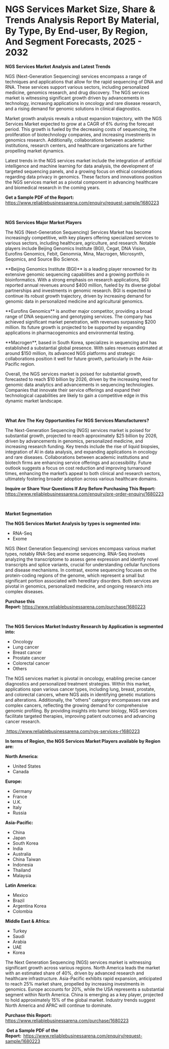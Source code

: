 <p><h1>NGS Services Market Size, Share & Trends Analysis Report By Material, By Type, By End-user, By Region, And Segment Forecasts, 2025 - 2032</h1></p><p><strong>NGS Services Market Analysis and Latest Trends</strong></p>
<p><p>NGS (Next-Generation Sequencing) services encompass a range of techniques and applications that allow for the rapid sequencing of DNA and RNA. These services support various sectors, including personalized medicine, genomics research, and drug discovery. The NGS services market is witnessing significant growth driven by advancements in technology, increasing applications in oncology and rare disease research, and a rising demand for genomic solutions in clinical diagnostics.</p><p>Market growth analysis reveals a robust expansion trajectory, with the NGS Services Market expected to grow at a CAGR of 6% during the forecast period. This growth is fueled by the decreasing costs of sequencing, the proliferation of biotechnology companies, and increasing investments in genomics research. Additionally, collaborations between academic institutions, research centers, and healthcare organizations are further propelling market dynamics.</p><p>Latest trends in the NGS services market include the integration of artificial intelligence and machine learning for data analysis, the development of targeted sequencing panels, and a growing focus on ethical considerations regarding data privacy in genomics. These factors and innovations position the NGS services market as a pivotal component in advancing healthcare and biomedical research in the coming years.</p></p>
<p><strong>Get a Sample PDF of the Report:&nbsp;</strong> <a href="https://www.reliablebusinessarena.com/enquiry/request-sample/1680223?utm_campaign=3057&utm_medium=2&utm_source=Github&utm_content=ia&utm_term=19042025&utm_id=ngs-services">https://www.reliablebusinessarena.com/enquiry/request-sample/1680223</a></p>
<p>&nbsp;</p>
<p><strong>NGS Services Major Market Players</strong></p>
<p><p>The NGS (Next-Generation Sequencing) Services Market has become increasingly competitive, with key players offering specialized services to various sectors, including healthcare, agriculture, and research. Notable players include Beijing Genomics Institute (BGI), Cegat, DNA Vision, Eurofins Genomics, Febit, Genomnia, Mina, Macrogen, Microsynth, Seqomics, and Source Bio Science.</p><p>**Beijing Genomics Institute (BGI)** is a leading player renowned for its extensive genomic sequencing capabilities and a growing portfolio in bioinformatics. With a strong emphasis on research applications, BGI reported annual revenues around $400 million, fueled by its diverse global partnerships and investments in genomic research. BGI is expected to continue its robust growth trajectory, driven by increasing demand for genomic data in personalized medicine and agricultural genomics.</p><p>**Eurofins Genomics** is another major competitor, providing a broad range of DNA sequencing and genotyping services. The company has achieved significant market penetration, with revenues surpassing $200 million. Its future growth is projected to be supported by expanding applications in pharmacogenomics and environmental testing.</p><p>**Macrogen**, based in South Korea, specializes in sequencing and has established a substantial global presence. With sales revenues estimated at around $150 million, its advanced NGS platforms and strategic collaborations position it well for future growth, particularly in the Asia-Pacific region.</p><p>Overall, the NGS services market is poised for substantial growth, forecasted to reach $10 billion by 2026, driven by the increasing need for genomic data analytics and advancements in sequencing technologies. Companies that innovate their service offerings and expand their technological capabilities are likely to gain a competitive edge in this dynamic market landscape.</p></p>
<p>&nbsp;</p>
<p><strong>What Are The Key Opportunities For NGS Services Manufacturers?</strong></p>
<p><p>The Next-Generation Sequencing (NGS) services market is poised for substantial growth, projected to reach approximately $25 billion by 2026, driven by advancements in genomics, personalized medicine, and increasing research funding. Key trends include the rise of liquid biopsies, integration of AI in data analysis, and expanding applications in oncology and rare diseases. Collaborations between academic institutions and biotech firms are enhancing service offerings and accessibility. Future outlook suggests a focus on cost reduction and improving turnaround times, enhancing the market’s appeal to both clinical and research sectors, ultimately fostering broader adoption across various healthcare domains.</p></p>
<p><strong>Inquire or Share Your Questions If Any Before Purchasing This Report:</strong> <a href="https://www.reliablebusinessarena.com/enquiry/pre-order-enquiry/1680223?utm_campaign=3057&utm_medium=2&utm_source=Github&utm_content=ia&utm_term=19042025&utm_id=ngs-services">https://www.reliablebusinessarena.com/enquiry/pre-order-enquiry/1680223</a></p>
<p>&nbsp;</p>
<p><strong>Market Segmentation</strong></p>
<p><strong>The NGS Services Market Analysis by types is segmented into:</strong></p>
<p><ul><li>RNA-Seq</li><li>Exome</li></ul></p>
<p><p>NGS (Next Generation Sequencing) services encompass various market types, notably RNA-Seq and exome sequencing. RNA-Seq involves analyzing the transcriptome to assess gene expression and identify novel transcripts and splice variants, crucial for understanding cellular functions and disease mechanisms. In contrast, exome sequencing focuses on the protein-coding regions of the genome, which represent a small but significant portion associated with hereditary disorders. Both services are pivotal in genomics, personalized medicine, and ongoing research into complex diseases.</p></p>
<p><strong>Purchase this Report:&nbsp;</strong><a href="https://www.reliablebusinessarena.com/purchase/1680223?utm_campaign=3057&utm_medium=2&utm_source=Github&utm_content=ia&utm_term=19042025&utm_id=ngs-services">https://www.reliablebusinessarena.com/purchase/1680223</a></p>
<p>&nbsp;</p>
<p><strong>The NGS Services Market Industry Research by Application is segmented into:</strong></p>
<p><ul><li>Oncology</li><li>Lung cancer</li><li>Breast cancer</li><li>Prostate cancer</li><li>Colorectal cancer</li><li>Others</li></ul></p>
<p><p>The NGS services market is pivotal in oncology, enabling precise cancer diagnostics and personalized treatment strategies. Within this market, applications span various cancer types, including lung, breast, prostate, and colorectal cancers, where NGS aids in identifying genetic mutations and alterations. Additionally, the "others" category encompasses rare and complex cancers, reflecting the growing demand for comprehensive genomic profiling. By providing insights into tumor biology, NGS services facilitate targeted therapies, improving patient outcomes and advancing cancer research.</p></p>
<p><a href="https://www.reliablebusinessarena.com/ngs-services-r1680223?utm_campaign=3057&utm_medium=2&utm_source=Github&utm_content=ia&utm_term=19042025&utm_id=ngs-services">&nbsp;https://www.reliablebusinessarena.com/ngs-services-r1680223</a></p>
<p><strong>In terms of Region, the NGS Services Market Players available by Region are:</strong></p>
<p>
    <p> <strong> North America: </strong>
        <ul>
            <li>United States</li>
            <li>Canada</li>
        </ul>
        </p> 
    <p> <strong> Europe: </strong>
        <ul>
            <li>Germany</li>
            <li>France</li>
            <li>U.K.</li>
            <li>Italy</li>
            <li>Russia</li>
        </ul>
        </p> 
    <p> <strong> Asia-Pacific: </strong>
        <ul>
            <li>China</li>
            <li>Japan</li>
            <li>South Korea</li>
            <li>India</li>
            <li>Australia</li>
            <li>China Taiwan</li>
            <li>Indonesia</li>
            <li>Thailand</li>
            <li>Malaysia</li>
        </ul>
        </p> 
    <p> <strong> Latin America: </strong>
        <ul>
            <li>Mexico</li>
            <li>Brazil</li>
            <li>Argentina Korea</li>
            <li>Colombia</li>
        </ul>
        </p> 
    <p> <strong> Middle East & Africa: </strong>
        <ul>
            <li>Turkey</li>
            <li>Saudi</li>
            <li>Arabia</li>
            <li>UAE</li>
            <li>Korea</li>
        </ul>
    </p>
    </p>
<p><p>The Next Generation Sequencing (NGS) services market is witnessing significant growth across various regions. North America leads the market with an estimated share of 40%, driven by advanced research and healthcare infrastructure. Asia-Pacific exhibits rapid expansion, anticipated to reach 25% market share, propelled by increasing investments in genomics. Europe accounts for 20%, while the USA represents a substantial segment within North America. China is emerging as a key player, projected to hold approximately 15% of the global market. Industry trends suggest North America and APAC will continue to dominate.</p></p>
<p><strong>Purchase this Report: </strong><a href="https://www.reliablebusinessarena.com/purchase/1680223?utm_campaign=3057&utm_medium=2&utm_source=Github&utm_content=ia&utm_term=19042025&utm_id=ngs-services">https://www.reliablebusinessarena.com/purchase/1680223</a></p>
<p>&nbsp;<strong>Get a Sample PDF of the Report:&nbsp;&nbsp;</strong><a href="https://www.reliablebusinessarena.com/enquiry/request-sample/1680223?utm_campaign=3057&utm_medium=2&utm_source=Github&utm_content=ia&utm_term=19042025&utm_id=ngs-services">https://www.reliablebusinessarena.com/enquiry/request-sample/1680223</a></p>
<p><strong></strong></p>
<p><p></p><p></p><p></p></p>
